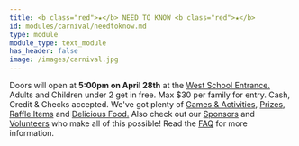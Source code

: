 ```yaml
---
title: <b class="red">★</b> NEED TO KNOW <b class="red">★</b>
id: modules/carnival/needtoknow.md
type: module
module_type: text_module
has_header: false
image: /images/carnival.jpg
---
```

Doors will open at **5:00pm on April 28th** at the [West School Entrance.](#section5) Adults and Children under 2 get in free. Max $30 per family for entry. Cash, Credit & Checks accepted. We've got plenty of [Games & Activities](/carnival/games/#section1), [Prizes](/carnival/games/#section3), [Raffle Items](/carnival/raffle/#section1) and [Delicious Food.](/carnival/menu/#section1) Also check out our [Sponsors](/sponsor/#section1) and [Volunteers](/forms/volunteer) who make all of this possible! Read the [FAQ](#section6) for more information.
